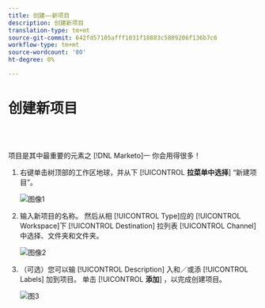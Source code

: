 ```yaml
---
title: 创建——新项目
description: 创建新项目
translation-type: tm+mt
source-git-commit: 642fd57105afff1031f18883c5809206f136b7c6
workflow-type: tm+mt
source-wordcount: '80'
ht-degree: 0%

---
```



# 创建新项目

<br> 

项目是其中最重要的元素之 [!DNL Marketo]一 你会用得很多！

1. 右键单击树顶部的工作区地球，并从下 [!UICONTROL **拉菜单中选择**] “新建项目”。

   ![图像1](/help/sky/assets/programs/create-a-new-program/create-a-new-program-1.png)

1. 输入新项目的名称。 然后从相 [!UICONTROL Type]应的 [!UICONTROL Workspace]下 [!UICONTROL Destination] 拉列表 [!UICONTROL Channel] 中选择、文件夹和文件夹。

   ![图像2](/help/sky/assets/programs/create-a-new-program/create-a-new-program-2.png)

1. （可选）您可以输 [!UICONTROL Description] 入和／或添 [!UICONTROL Labels] 加到项目。 单击 [!UICONTROL **添加**] ，以完成创建项目。

   ![图3](/help/sky/assets/programs/create-a-new-program/create-a-new-program-3.png)
